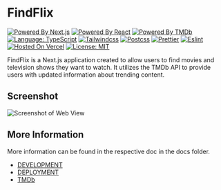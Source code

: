# FindFlix

[![Powered By Next.js](https://img.shields.io/badge/powered%20by-Next.js-%23000000.svg?style=flat&logo=Next.js)](https://nextjs.org/)
[![Powered By React](https://img.shields.io/badge/powered%20by-React-%2361DAFB.svg?style=flat&logo=React)](https://reactjs.org/)
[![Powered By TMDb](https://img.shields.io/badge/powered%20by-TMDb-%2301B4E4.svg?style=flat&logo=The%20Movie%20Database)](https://reactjs.org/)
[![Language: TypeScript](https://img.shields.io/badge/language-typescript-%233178C6.svg?style=flat&logo=typescript)](https://www.typescriptlang.org/)
[![Tailwindcss](https://img.shields.io/badge/css--framework-tailwindcss-%2306B6D4?logo=tailwindcss)](https://tailwindcss.com)
[![Postcss](https://img.shields.io/badge/style-postcss-%23DD3A0A?style=flat&logo=postcss)](https://postcss.org)
[![Prettier](https://img.shields.io/badge/code--formatter-prettier-%23F7B93E?style=flat&logo=prettier)](https://prettier.io/)
[![Eslint](https://img.shields.io/badge/linter-eslint-%234B32C3?style=flat&logo=eslint)](https://eslint.org/)
[![Hosted On Vercel](https://img.shields.io/badge/hosted%20on-vercel-%23000000.svg?style=flat&logo=vercel)](https://vercel.com/)
[![License: MIT](https://img.shields.io/badge/license-MIT-brightgreen.svg?style=flat&logo=license)](https://github.com/jordanshatford/clip-queue/blob/main/LICENSE.md)

FindFlix is a Next.js application created to allow users to find movies and television shows they want to watch. It utilizes the TMDb API to provide users with updated information about trending content.

## Screenshot

![Screenshot of Web View](https://user-images.githubusercontent.com/37837288/174911757-8dd4b3e6-0391-4991-aeb8-2747ff45007c.png)

## More Information

More information can be found in the respective doc in the docs folder.

- [DEVELOPMENT](./docs/DEVELOPMENT.md)
- [DEPLOYMENT](./docs/DEPLOYMENT.md)
- [TMDb](./services/tmdb/README.md)
